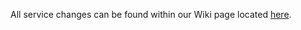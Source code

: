 All service changes can be found within our Wiki page located [here](https://github.com/hmrc/import-control-entry-declaration-outcome/wiki/Changelog).
